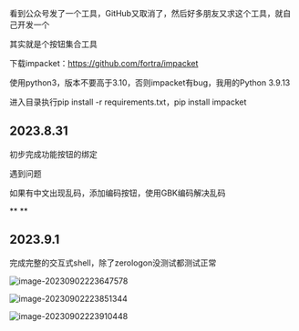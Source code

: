 看到公众号发了一个工具，GitHub又取消了，然后好多朋友又求这个工具，就自己开发一个

其实就是个按钮集合工具

 

下载impacket：https://github.com/fortra/impacket

使用python3，版本不要高于3.10，否则impacket有bug，我用的Python 3.9.13

进入目录执行pip install -r requirements.txt，pip install impacket

 

## **2023.8.31**

初步完成功能按钮的绑定

遇到问题

如果有中文出现乱码，添加编码按钮，使用GBK编码解决乱码

**
**

## **2023.9.1**

完成完整的交互式shell，除了zerologon没测试都测试正常

![image-20230902223647578](D:\Record\TyporaImages\image-20230902223647578.png)

![image-20230902223851344](D:\Record\TyporaImages\image-20230902223851344.png)

![image-20230902223910448](D:\Record\TyporaImages\image-20230902223910448.png)
